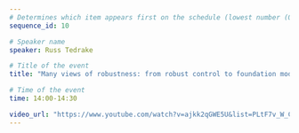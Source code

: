 ```yaml
---
# Determines which item appears first on the schedule (lowest number (0) appears first)
sequence_id: 10

# Speaker name
speaker: Russ Tedrake

# Title of the event
title: "Many views of robustness: from robust control to foundation models"

# Time of the event
time: 14:00-14:30

video_url: "https://www.youtube.com/watch?v=ajkk2qGWE5U&list=PLtF7v_W_CG5oG_lhI9tA1g4dPJKBOWDsA&index=9"
---
```

